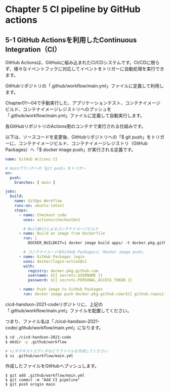 # Chapter 5 CI pipeline by GitHub actions

## 5-1 GitHub Actionsを利用したContinuous Integration（CI）

GitHub Actionsは、GitHubに組み込まれたCI/CDシステムです。CI/CDに限らず、様々なイベントフックに対応してイベントをトリガーに自動処理を実行できます。

GitHubリポジトリの「.github/workflow/main.yml」ファイルに定義して利用します。

Chapter01～04で手動実行した、アプリケーションテスト、コンテナイメージビルド、コンテナイメージレジストリへのプッシュを「.github/workflow/main.yml」ファイルに定義して自動実行します。

各GitHubリポジトリのActions用のコンテナで実行される仕組みです。

以下は、ソースコードを変更後、GitHubリポジトリへの「$ git push」をトリガーに、コンテナイメージビルド、コンテナイメージレジストリ（GitHub Packages）へ「$ docker image push」が実行される定義です。

```yaml
name: GitHub Actions CI

# mainブランチへの「git push」をトリガー
on:
  push:
    branches: [ main ]

jobs:
  build:
    name: GitOps Workflow
    runs-on: ubuntu-latest
    steps:
      - name: Checkout code
        uses: actions/checkout@v2

        # BuildKitによるコンテナイメージビルド
      - name: Build an image from Dockerfile
        run: |
          DOCKER_BUILDKIT=1 docker image build apps/ -t docker.pkg.github.com/${{ github.repository }}/go-image:${{ github.run_number }}

        # コンテナイメージをGitHub Packagesに「docker image push」
      - name: GitHub Packages login
        uses: docker/login-action@v1
        with:
          registry: docker.pkg.github.com
          username: ${{ secrets.USERNAME }}
          password: ${{ secrets.PERSONAL_ACCESS_TOKEN }}

      - name: Push image to GitHub Packages
        run: docker image push docker.pkg.github.com/${{ github.repository }}/go-image:${{ github.run_number }}
```

cicd-handson-2021-codeリポジトリに、上記の「.github/workflow/main.yml」ファイルを配置してください。

つまり、ファイル名は「./cicd-handson-2021-code/.github/workflow/main.yml」になります。

```bash
$ cd ./cicd-handson-2021-code
$ mkdir -p .github/workflow

# viやテキストエディタなどでファイルを作成してください
$ vi .github/workflow/main.yml
```

作成したファイルをGitHubへプッシュします。

```git
$ git add .github/workflow/main.yml
$ git commit -m "Add CI pipeline"
$ git push origin main
